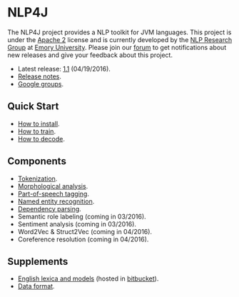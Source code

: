 # NLP4J

The NLP4J project provides a NLP toolkit for JVM languages. This project is under the [Apache 2](http://www.apache.org/licenses/LICENSE-2.0) license and is currently developed by the [NLP Research Group](http://nlp.mathcs.emory.edu) at [Emory University](http://emory.edu). Please join our [forum](https://groups.google.com/forum/#!forum/emorynlp) to get notifications about new releases and give your feedback about this project.

* Latest release: [1.1](http://search.maven.org/#artifactdetails%7Cedu.emory.mathcs.nlp%7Cnlp4j%7C1.1%7Cjar) (04/19/2016).
* [Release notes](md/quickstart/release.md).
* [Google groups](https://groups.google.com/forum/#!forum/emorynlp).

## Quick Start

* [How to install](md/quickstart/install.md).
* [How to train](md/quickstart/train.md).
* [How to decode](md/quickstart/decode.md).

## Components

* [Tokenization](https://github.com/emorynlp/tokenization).
* [Morphological analysis](https://github.com/emorynlp/morphological_analysis).
* [Part-of-speech tagging](md/components/part_of_speech_tagging.md).
* [Named entity recognition](md/components/named_entity_recognition.md).
* [Dependency parsing](md/components/dependency_parsing.md).
* Semantic role labeling (coming in 03/2016).
* Sentiment analysis (coming in 03/2016).
* Word2Vec & Struct2Vec (coming in 04/2016).
* Coreference resolution (coming in 04/2016).

## Supplements

* [English lexica and models](md/supplements/english-lexica-models.md) (hosted in [bitbucket](https://bitbucket.org/emorynlp/nlp4j-english)).
* [Data format](md/supplements/data-format.md).
